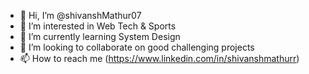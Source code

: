 - 👋 Hi, I’m @shivanshMathur07
- 👀 I’m interested in Web Tech & Sports
- 🌱 I’m currently learning System Design
- 💞️ I’m looking to collaborate on good challenging projects
- 📫 How to reach me (https://www.linkedin.com/in/shivanshmathurr)

<!---
shivanshMathur07/shivanshMathur07 is a ✨ special ✨ repository because its `README.md` (this file) appears on your GitHub profile.
You can click the Preview link to take a look at your changes.
--->

